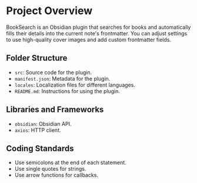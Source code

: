 # Project Overview
BookSearch is an Obsidian plugin that searches for books and automatically fills their details into the current note's frontmatter. You can adjust settings to use high-quality cover images and add custom frontmatter fields.

## Folder Structure

- `src`: Source code for the plugin.
- `manifest.json`: Metadata for the plugin.
- `locales`: Localization files for different languages.
- `README.md`: Instructions for using the plugin.

## Libraries and Frameworks

- `obsidian`: Obsidian API.
- `axios`: HTTP client.

## Coding Standards

- Use semicolons at the end of each statement.
- Use single quotes for strings.
- Use arrow functions for callbacks.


